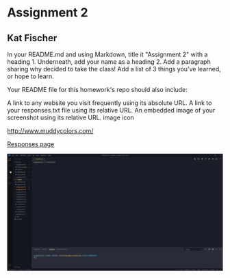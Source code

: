 
# Assignment 2
## Kat Fischer

In your README.md and using Markdown, title it "Assignment 2" with a heading 1. Underneath, add your name as a heading 2.
Add a paragraph sharing why decided to take the class!
Add a list of 3 things you've learned, or hope to learn.


Your README file for this homework's repo should also include:

A link to any website you visit frequently using its absolute URL.
A link to your responses.txt file using its relative URL.
An embedded image of your screenshot using its relative URL. image icon

http://www.muddycolors.com/

<a href="./responses.txt">Responses page </a>

<img src="images/screenshot_2.png" alt="Assignment 2 Screenshot">
